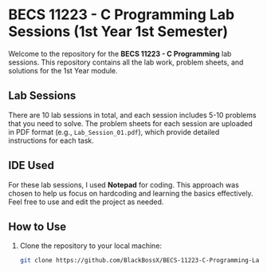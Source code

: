 # BECS 11223 - C Programming Lab Sessions (1st Year 1st Semester)

Welcome to the repository for the **BECS 11223 - C Programming** lab sessions. This repository contains all the lab work, problem sheets, and solutions for the 1st Year module.

## Lab Sessions
There are 10 lab sessions in total, and each session includes 5-10 problems that you need to solve. The problem sheets for each session are uploaded in PDF format (e.g., `Lab_Session_01.pdf`), which provide detailed instructions for each task.

## IDE Used
For these lab sessions, I used **Notepad** for coding. This approach was chosen to help us focus on hardcoding and learning the basics effectively. Feel free to use and edit the project as needed.

## How to Use
1. Clone the repository to your local machine:
   ```bash
   git clone https://github.com/BlackBossX/BECS-11223-C-Programming-Labs.git
